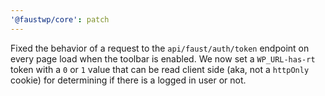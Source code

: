 ```yaml
---
'@faustwp/core': patch
---
```


Fixed the behavior of a request to the `api/faust/auth/token` endpoint on every page load when the toolbar is enabled. We now set a `WP_URL-has-rt` token with a `0` or `1` value that can be read client side (aka, not a `httpOnly` cookie) for determining if there is a logged in user or not.
